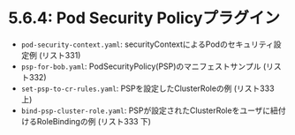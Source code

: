 # **5.6.4**: Pod Security Policyプラグイン

- `pod-security-context.yaml`: securityContextによるPodのセキュリティ設定例 (リスト331)
- `psp-for-bob.yaml`: PodSecurityPolicy(PSP)のマニフェストサンプル (リスト332)
- `set-psp-to-cr-rules.yaml`: PSPを設定したClusterRoleの例 (リスト333 上)
- `bind-psp-cluster-role.yaml`: PSPが設定されたClusterRoleをユーザに紐付けるRoleBindingの例 (リスト333 下)

